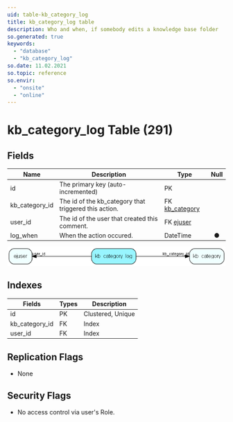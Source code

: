 ```yaml
---
uid: table-kb_category_log
title: kb_category_log table
description: Who and when, if somebody edits a knowledge base folder
so.generated: true
keywords:
  - "database"
  - "kb_category_log"
so.date: 11.02.2021
so.topic: reference
so.envir:
  - "onsite"
  - "online"
---
```


# kb\_category\_log Table (291)

## Fields

| Name | Description | Type | Null |
|------|-------------|------|:----:|
|id|The primary key (auto-incremented)|PK| |
|kb\_category\_id|The id of the kb_category that triggered this action.|FK [kb_category](kb-category.md)| |
|user\_id|The id of the user that created this comment.|FK [ejuser](ejuser.md)| |
|log\_when|When the action occured.|DateTime|&#x25CF;|


![kb_category_log table relationship diagram](./media/kb_category_log.png)

## Indexes

| Fields | Types | Description |
|--------|-------|-------------|
|id |PK |Clustered, Unique |
|kb\_category\_id |FK |Index |
|user\_id |FK |Index |

## Replication Flags

* None

## Security Flags

* No access control via user's Role.

